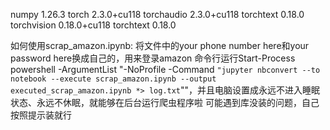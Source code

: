 numpy              1.26.3
torch              2.3.0+cu118
torchaudio         2.3.0+cu118
torchtext          0.18.0
torchvision        0.18.0+cu118
torchtext          0.18.0

如何使用scrap_amazon.ipynb:
将文件中的your phone number here和your password here换成自己的，用来登录amazon
命令行运行Start-Process powershell -ArgumentList "-NoProfile -Command `"jupyter nbconvert --to notebook --execute scrap_amazon.ipynb --output executed_scrap_amazon.ipynb *> log.txt`""，并且电脑设置成永远不进入睡眠状态、永远不休眠，就能够在后台运行爬虫程序啦
可能遇到库没装的问题，自己按照提示装就行